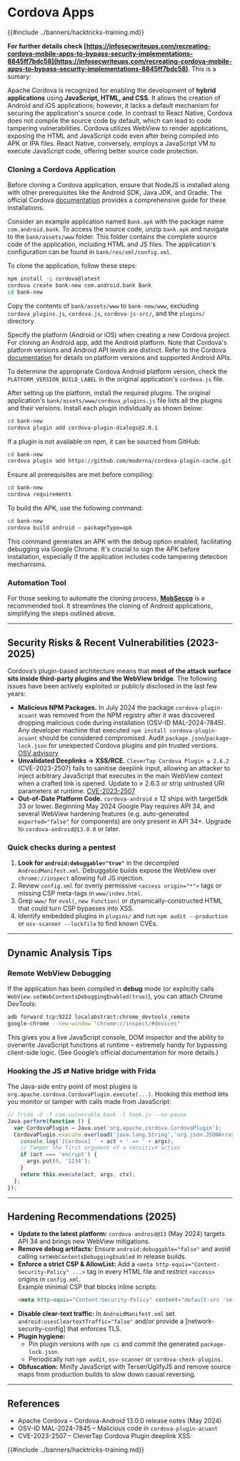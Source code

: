 # Cordova Apps

{{#include ../banners/hacktricks-training.md}}

**For further details check [https://infosecwriteups.com/recreating-cordova-mobile-apps-to-bypass-security-implementations-8845ff7bdc58](https://infosecwriteups.com/recreating-cordova-mobile-apps-to-bypass-security-implementations-8845ff7bdc58)**. This is a sumary:

Apache Cordova is recognized for enabling the development of **hybrid applications** using **JavaScript, HTML, and CSS**. It allows the creation of Android and iOS applications; however, it lacks a default mechanism for securing the application's source code. In contrast to React Native, Cordova does not compile the source code by default, which can lead to code tampering vulnerabilities. Cordova utilizes WebView to render applications, exposing the HTML and JavaScript code even after being compiled into APK or IPA files. React Native, conversely, employs a JavaScript VM to execute JavaScript code, offering better source code protection.

### Cloning a Cordova Application

Before cloning a Cordova application, ensure that NodeJS is installed along with other prerequisites like the Android SDK, Java JDK, and Gradle. The official Cordova [documentation](https://cordova.apache.org/docs/en/11.x/guide/cli/#install-pre-requisites-for-building) provides a comprehensive guide for these installations.

Consider an example application named `Bank.apk` with the package name `com.android.bank`. To access the source code, unzip `bank.apk` and navigate to the `bank/assets/www` folder. This folder contains the complete source code of the application, including HTML and JS files. The application's configuration can be found in `bank/res/xml/config.xml`.

To clone the application, follow these steps:

```bash
npm install -g cordova@latest
cordova create bank-new com.android.bank Bank
cd bank-new
```

Copy the contents of `bank/assets/www` to `bank-new/www`, excluding `cordova_plugins.js`, `cordova.js`, `cordova-js-src/`, and the `plugins/` directory.

Specify the platform (Android or iOS) when creating a new Cordova project. For cloning an Android app, add the Android platform. Note that Cordova's platform versions and Android API levels are distinct. Refer to the Cordova [documentation](https://cordova.apache.org/docs/en/11.x/guide/platforms/android/) for details on platform versions and supported Android APIs.

To determine the appropriate Cordova Android platform version, check the `PLATFORM_VERSION_BUILD_LABEL` in the original application's `cordova.js` file.

After setting up the platform, install the required plugins. The original application's `bank/assets/www/cordova_plugins.js` file lists all the plugins and their versions. Install each plugin individually as shown below:

```bash
cd bank-new
cordova plugin add cordova-plugin-dialogs@2.0.1
```

If a plugin is not available on npm, it can be sourced from GitHub:

```bash
cd bank-new
cordova plugin add https://github.com/moderna/cordova-plugin-cache.git
```

Ensure all prerequisites are met before compiling:

```bash
cd bank-new
cordova requirements
```

To build the APK, use the following command:

```bash
cd bank-new
cordova build android — packageType=apk
```

This command generates an APK with the debug option enabled, facilitating debugging via Google Chrome. It's crucial to sign the APK before installation, especially if the application includes code tampering detection mechanisms.

### Automation Tool

For those seeking to automate the cloning process, **[MobSecco](https://github.com/Anof-cyber/MobSecco)** is a recommended tool. It streamlines the cloning of Android applications, simplifying the steps outlined above.

---

## Security Risks & Recent Vulnerabilities (2023-2025)

Cordova’s plugin-based architecture means that **most of the attack surface sits inside third-party plugins and the WebView bridge**. The following issues have been actively exploited or publicly disclosed in the last few years:

* **Malicious NPM Packages.** In July 2024 the package `cordova-plugin-acuant` was removed from the NPM registry after it was discovered dropping malicious code during installation (OSV-ID MAL-2024-7845). Any developer machine that executed `npm install cordova-plugin-acuant` should be considered compromised. Audit `package.json`/`package-lock.json` for unexpected Cordova plugins and pin trusted versions. [OSV advisory](/)  
* **Unvalidated Deeplinks → XSS/RCE.** `CleverTap Cordova Plugin ≤ 2.6.2` (CVE-2023-2507) fails to sanitise deeplink input, allowing an attacker to inject arbitrary JavaScript that executes in the main WebView context when a crafted link is opened. Update to ≥ 2.6.3 or strip untrusted URI parameters at runtime. [CVE-2023-2507](/)  
* **Out-of-Date Platform Code.** `cordova-android` ≤ 12 ships with targetSdk 33 or lower. Beginning May 2024 Google Play requires API 34, and several WebView hardening features (e.g. auto-generated `exported="false"` for components) are only present in API 34+. Upgrade to `cordova-android@13.0.0` or later. 

### Quick checks during a pentest

1. **Look for `android:debuggable="true"`** in the decompiled `AndroidManifest.xml`. Debuggable builds expose the WebView over `chrome://inspect` allowing full JS injection.
2. Review `config.xml` for overly permissive `<access origin="*">` tags or missing CSP meta-tags in `www/index.html`.
3. Grep `www/` for `eval(`, `new Function(` or dynamically-constructed HTML that could turn CSP bypasses into XSS.
4. Identify embedded plugins in `plugins/` and run `npm audit --production` or `osv-scanner --lockfile` to find known CVEs.

---

## Dynamic Analysis Tips

### Remote WebView Debugging

If the application has been compiled in **debug** mode (or explicitly calls `WebView.setWebContentsDebuggingEnabled(true)`), you can attach Chrome DevTools:

```bash
adb forward tcp:9222 localabstract:chrome_devtools_remote
google-chrome --new-window "chrome://inspect/#devices"
```

This gives you a live JavaScript console, DOM inspector and the ability to overwrite JavaScript functions at runtime – extremely handy for bypassing client-side logic. (See Google’s official documentation for more details.)

### Hooking the JS ⇄ Native bridge with Frida

The Java-side entry point of most plugins is `org.apache.cordova.CordovaPlugin.execute(...)`. Hooking this method lets you monitor or tamper with calls made from JavaScript:

```javascript
// frida -U -f com.vulnerable.bank -l hook.js --no-pause
Java.perform(function () {
  var CordovaPlugin = Java.use('org.apache.cordova.CordovaPlugin');
  CordovaPlugin.execute.overload('java.lang.String','org.json.JSONArray','org.apache.cordova.CallbackContext').implementation = function(act, args, ctx) {
    console.log('[Cordova] ' + act + ' => ' + args);
    // Tamper the first argument of a sensitive action
    if (act === 'encrypt') {
      args.put(0, '1234');
    }
    return this.execute(act, args, ctx);
  };
});
```

---

## Hardening Recommendations (2025)

* **Update to the latest platform:** `cordova-android@13` (May 2024) targets API 34 and brings new WebView mitigations.
* **Remove debug artifacts:** Ensure `android:debuggable="false"` and avoid calling `setWebContentsDebuggingEnabled` in release builds.
* **Enforce a strict CSP & AllowList:** Add a `<meta http-equiv="Content-Security-Policy" ...>` tag in every HTML file and restrict `<access>` origins in `config.xml`.  
  Example minimal CSP that blocks inline scripts:
  ```html
  <meta http-equiv="Content-Security-Policy" content="default-src 'self'; img-src 'self' data:; object-src 'none'; frame-ancestors 'none'">
  ```
* **Disable clear-text traffic:** In `AndroidManifest.xml` set `android:usesCleartextTraffic="false"` and/or provide a [network-security-config] that enforces TLS.
* **Plugin hygiene:**  
  * Pin plugin versions with `npm ci` and commit the generated `package-lock.json`.  
  * Periodically run `npm audit`, `osv-scanner` or `cordova-check-plugins`.
* **Obfuscation:** Minify JavaScript with Terser/UglifyJS and remove source maps from production builds to slow down casual reversing.

---

## References

* Apache Cordova – Cordova-Android 13.0.0 release notes (May 2024)
* OSV-ID MAL-2024-7845 – Malicious code in `cordova-plugin-acuant`
* CVE-2023-2507 – CleverTap Cordova Plugin deeplink XSS

{{#include ../banners/hacktricks-training.md}}
